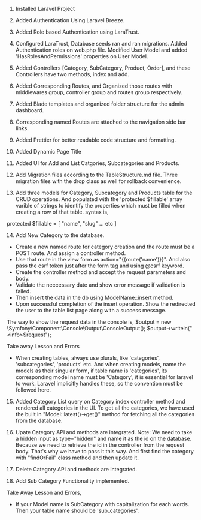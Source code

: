 1. Installed Laravel Project

2. Added Authentication Using Laravel Breeze.

3. Added Role based Authentication using LaraTrust.

4. Configured LaraTrust, Database seeds ran and ran migrations. Added Authentication roles on web.php file. Modified User Model and added 'HasRolesAndPermissions' properties on User Model.

5. Added Controllers [Category, SubCategory, Product, Order], and these Controllers have two methods, index and add.

6. Added Corresponding Routes, and Organized those routes with middlewares group, controller group and routes group respectively.

7. Added Blade templates and organized folder structure for the admin dashboard.

8. Corresponding named Routes are attached to the navigation side bar links.

9. Added Prettier for better readable code structure and formatting.

10. Added Dynamic Page Title

11. Added UI for Add and List Catgories, Subcategories and Products.

12. Add Migration files according to the TableStructure.md file. Three migration files with the drop class as well for rollback convenience.

13. Add three models for Category, Subcategory and Products table for the CRUD operations. And populated with the 'protected $fillable' array varible of strings to identify the properties which must be filled when creating a row of that table.
syntax is, 

protected $fillable = [
    "name",
    "slug"
    ... etc
]

14. Add New Category to the database.
- Create a new named route for category creation and the route must be a POST route. And assign a controller method.
- Use that route in the view form as action="{{route('name')}}". And also pass the csrf token just after the form tag and using @csrf keyword.
- Create the controller method and accept the request parameters and body. 
- Validate the neccessary date and show error message if validation is failed.
- Then insert the data in the db using ModelName::insert method.
- Upon successful completion of the insert operation. Show the redirected the user to the table list page along with a success message.

The way to show the request data in the console is,
$output = new \Symfony\Component\Console\Output\ConsoleOutput();
$output->writeln("<info>$request</info>");

Take away Lesson and Errors
- When creating tables, always use plurals, like 'categories', 'subcategories', 'products' etc. And when creating models, name the models as their singular form, if table name is 'categories', its corresponding model name must be 'Category', it is essential for laravel to work. Laravel implicitly handles these, so the convention must be followed here.


15. Added Category List query on Category index controller method and rendered all categories in the UI. To get all the categories, we have used the built in "Model::latest()->get()" method for fetching all the categories from the database.

16. Upate Category API and methods are integrated. Note: We need to take a hidden input as type="hidden" and name it as the id on the database. Because we need to retrieve the id in the controller from the request body. That's why we have to pass it this way. And first find the category with "findOrFail" class method and then update it.

17. Delete Category API and methods are integrated.

18. Add Sub Category Functionality implemented.

Take Away Lesson and Errors,
- If your Model name is SubCategory with capitalization for each words. Then your table name should be 'sub_categories'.



